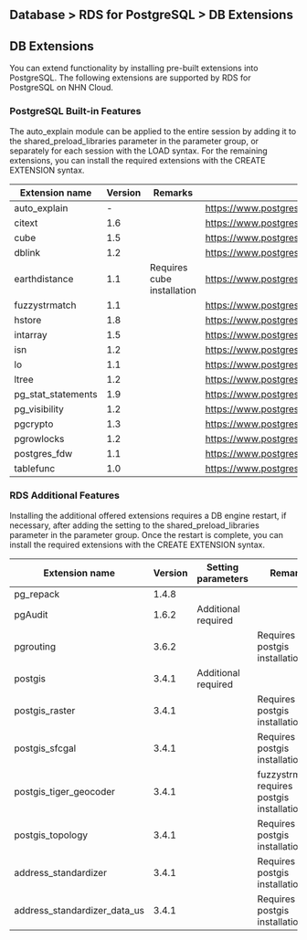 ## Database > RDS for PostgreSQL > DB Extensions

## DB Extensions
You can extend functionality by installing pre-built extensions into PostgreSQL. The following extensions are supported by RDS for PostgreSQL on NHN Cloud.

### PostgreSQL Built-in Features

The auto_explain module can be applied to the entire session by adding it to the shared_preload_libraries parameter in the parameter group, or separately for each session with the LOAD syntax. For the remaining extensions, you can install the required extensions with the CREATE EXTENSION syntax.

| Extension name           | Version  | Remarks         | Homepage                                                     |
|--------------------|-----|------------|----------------------------------------------------------|
| auto_explain       | -   |            | https://www.postgresql.org/docs/14/auto-explain.html     |
| citext             | 1.6 |            | https://www.postgresql.org/docs/14/citext.html           |
| cube               | 1.5 |            | https://www.postgresql.org/docs/14/cube.html             |
| dblink             | 1.2 |            | https://www.postgresql.org/docs/14/dblink.html           |
| earthdistance      | 1.1 | Requires cube installation | https://www.postgresql.org/docs/14/earthdistance.html    |
| fuzzystrmatch      | 1.1 |            | https://www.postgresql.org/docs/14/fuzzystrmatch.html    |
| hstore             | 1.8 |            | https://www.postgresql.org/docs/14/hstore.html           |
| intarray           | 1.5 |            | https://www.postgresql.org/docs/14/intarray.html         |
| isn                | 1.2 |            | https://www.postgresql.org/docs/14/isn.html              |
| lo                 | 1.1 |            | https://www.postgresql.org/docs/14/lo.html               |
| ltree              | 1.2 |            | https://www.postgresql.org/docs/14/ltree.html            |
| pg_stat_statements | 1.9 |            | https://www.postgresql.org/docs/14/pgstatstatements.html |
| pg_visibility      | 1.2 |            | https://www.postgresql.org/docs/14/pgvisibility.html     |
| pgcrypto           | 1.3 |            | https://www.postgresql.org/docs/14/pgcrypto.html         |
| pgrowlocks         | 1.2 |            | https://www.postgresql.org/docs/14/pgrowlocks.html       |
| postgres_fdw       | 1.1 |            | https://www.postgresql.org/docs/14/postgres-fdw.html     |
| tablefunc          | 1.0 |            | https://www.postgresql.org/docs/14/tablefunc.html        |

### RDS Additional Features

Installing the additional offered extensions requires a DB engine restart, if necessary, after adding the setting to the shared_preload_libraries parameter in the parameter group. Once the restart is complete, you can install the required extensions with the CREATE EXTENSION syntax.

| Extension name                     | Version    | Setting parameters | Remarks                           | Homepage                               |
|------------------------------|-------|---------|------------------------------|------------------------------------|
| pg_repack                    | 1.4.8 |         |                              | https://reorg.github.io/pg_repack/ |
| pgAudit                      | 1.6.2 | Additional required   |                              | https://www.pgaudit.org/           |
| pgrouting                    | 3.6.2 |         | Requires postgis installation                | https://pgrouting.org/             |
| postgis                      | 3.4.1 | Additional required   |                              | https://postgis.net/               |
| postgis_raster               | 3.4.1 |         | Requires postgis installation                |                                    |
| postgis_sfcgal               | 3.4.1 |         | Requires postgis installation                |                                    |
| postgis_tiger_geocoder       | 3.4.1 |         | fuzzystrmatch, requires postgis installation |                                    |
| postgis_topology             | 3.4.1 |         | Requires postgis installation                |                                    |
| address_standardizer         | 3.4.1 |         | Requires postgis installation                |                                    |
| address_standardizer_data_us | 3.4.1 |         | Requires postgis installation                |                                    |
